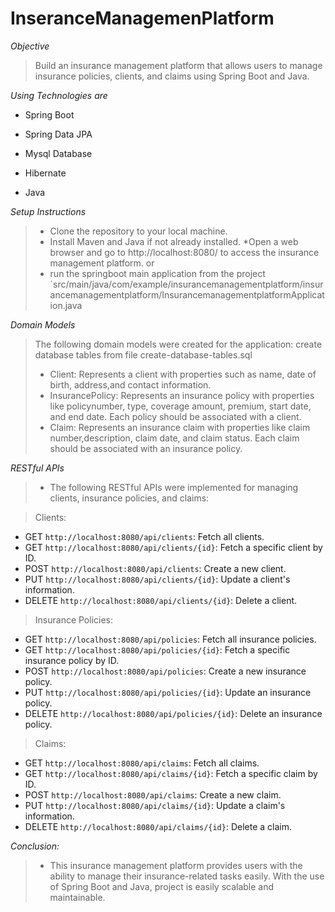 # InseranceManagemenPlatform

*Objective*
> Build an insurance management platform that allows users to manage insurance policies, clients, and claims using Spring Boot and Java.

*Using Technologies are*
 * Spring Boot
 - Spring Data JPA
 + Mysql Database
 * Hibernate
 - Java


*Setup Instructions*
> * Clone the repository to your local machine.
> * Install Maven and Java if not already installed.
> *Open a web browser and go to http://localhost:8080/ to access the insurance management platform.
> or
> * run the springboot main application from the project `src/main/java/com/example/insurancemanagementplatform/insurancemanagementplatform/InsurancemanagementplatformApplication.java


*Domain Models*
> The following domain models were created for the application:
> create database tables from file create-database-tables.sql
> * Client: Represents a client with properties such as name, date of birth, address,and contact information.
> * InsurancePolicy: Represents an insurance policy with properties like policynumber, type, coverage amount, premium, start date, and end date. Each policy should be associated with a client.
> * Claim: Represents an insurance claim with properties like claim number,description, claim date, and claim status. Each claim should be associated with an insurance policy.

*RESTful APIs*
> * The following RESTful APIs were implemented for managing clients, insurance policies, and claims:

> Clients:
 - GET `http://localhost:8080/api/clients`: Fetch all clients.
 - GET `http://localhost:8080/api/clients/{id}`: Fetch a specific client by ID.
 - POST `http://localhost:8080/api/clients`: Create a new client.
 - PUT `http://localhost:8080/api/clients/{id}`: Update a client's information.
 - DELETE `http://localhost:8080/api/clients/{id}`: Delete a client.
		
> Insurance Policies:
  - GET `http://localhost:8080/api/policies`: Fetch all insurance policies.
  - GET `http://localhost:8080/api/policies/{id}`: Fetch a specific insurance policy by ID.
  - POST `http://localhost:8080/api/policies`: Create a new insurance policy.
  - PUT `http://localhost:8080/api/policies/{id}`: Update an insurance policy.
  - DELETE `http://localhost:8080/api/policies/{id}`: Delete an insurance policy.
		
> Claims:
  - GET `http://localhost:8080/api/claims`: Fetch all claims.
  - GET `http://localhost:8080/api/claims/{id}`: Fetch a specific claim by ID.
  - POST `http://localhost:8080/api/claims`: Create a new claim.
  - PUT `http://localhost:8080/api/claims/{id}`: Update a claim's information.
  - DELETE `http://localhost:8080/api/claims/{id}`: Delete a claim.
  
  
  
  *Conclusion:*
> * This insurance management platform provides users with the ability to manage their insurance-related tasks easily. With the use of Spring Boot and Java, project is easily scalable and maintainable.	
